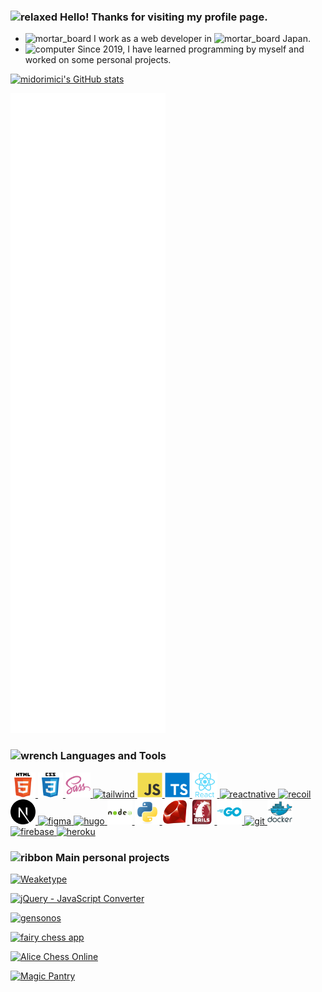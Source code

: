 ### <img src="https://twemoji.maxcdn.com/svg/263a.svg" alt="relaxed" width="20" height="20"> Hello! Thanks for visiting my profile page.

- <img src="https://twemoji.maxcdn.com/svg/1f393.svg" alt="mortar_board" width="20" height="20"> I work as a web developer in <img src="https://twemoji.maxcdn.com/svg/1f1ef-1f1f5.svg" alt="mortar_board" width="20" height="20"> Japan.
- <img src="https://twemoji.maxcdn.com/svg/1f4bb.svg" alt="computer" width="20" height="20"> Since 2019, I have learned programming by myself and worked on some personal projects.

[![midorimici's GitHub stats](https://github-readme-stats.vercel.app/api?username=midorimici&show_icons=true&bg_color=F9F9F9&title_color=FFABE1&icon_color=A685E2)](https://github.com/anuraghazra/github-readme-stats)

![Metrics](https://github.com/midorimici/midorimici/blob/main/github-metrics.svg)

### <img src="https://twemoji.maxcdn.com/svg/1f527.svg" alt="wrench" width="20" height="20"> Languages and Tools

<p align="left">
  <a href="https://www.w3.org/html/" target="_blank">
    <img src="https://raw.githubusercontent.com/devicons/devicon/master/icons/html5/html5-original-wordmark.svg" alt="html5" width="40" height="40"/>
  </a>
  <a href="https://www.w3schools.com/css/" target="_blank">
    <img src="https://raw.githubusercontent.com/devicons/devicon/master/icons/css3/css3-original-wordmark.svg" alt="css3" width="40" height="40"/>
  </a>
  <a href="https://sass-lang.com" target="_blank">
    <img src="https://raw.githubusercontent.com/devicons/devicon/master/icons/sass/sass-original.svg" alt="sass" width="40" height="40"/>
  </a>
  <a href="https://tailwindcss.com/" target="_blank">
    <img src="https://www.vectorlogo.zone/logos/tailwindcss/tailwindcss-icon.svg" alt="tailwind" width="40" height="40"/>
  </a>
  <a href="https://developer.mozilla.org/en-US/docs/Web/JavaScript" target="_blank">
    <img src="https://raw.githubusercontent.com/devicons/devicon/master/icons/javascript/javascript-original.svg" alt="javascript" width="40" height="40"/>
  </a>
  <a href="https://www.typescriptlang.org/" target="_blank">
    <img src="https://raw.githubusercontent.com/devicons/devicon/master/icons/typescript/typescript-original.svg" alt="typescript" width="40" height="40"/>
  </a>
  <a href="https://reactjs.org/" target="_blank">
    <img src="https://raw.githubusercontent.com/devicons/devicon/master/icons/react/react-original-wordmark.svg" alt="react" width="40" height="40"/>
  </a>
  <a href="https://reactnative.dev/" target="_blank">
    <img src="https://reactnative.dev/img/header_logo.svg" alt="reactnative" width="40" height="40"/>
  </a>
  <a href="https://recoiljs.org/" target="_blank">
    <img src="https://recoiljs.org/img/logo.svg" alt="recoil" width="40" height="40"/>
  </a>
  <a href="https://nextjs.org/" target="_blank">
    <img src="https://raw.githubusercontent.com/devicons/devicon/master/icons/nextjs/nextjs-original.svg" alt="nextjs" width="40" height="40"/>
  </a>
  <a href="https://www.figma.com/" target="_blank">
    <img src="https://www.vectorlogo.zone/logos/figma/figma-icon.svg" alt="figma" width="40" height="40"/>
  </a>
  <a href="https://gohugo.io/" target="_blank">
    <img src="https://api.iconify.design/logos-hugo.svg" alt="hugo" width="40" height="40"/>
  </a>
  <a href="https://nodejs.org" target="_blank">
    <img src="https://raw.githubusercontent.com/devicons/devicon/master/icons/nodejs/nodejs-original-wordmark.svg" alt="nodejs" width="40" height="40"/>
  </a>
  <a href="https://www.python.org" target="_blank">
    <img src="https://raw.githubusercontent.com/devicons/devicon/master/icons/python/python-original.svg" alt="python" width="40" height="40"/>
  </a>
  <a href="https://www.ruby-lang.org/en/" target="_blank">
    <img src="https://raw.githubusercontent.com/devicons/devicon/master/icons/ruby/ruby-original.svg" alt="ruby" width="40" height="40"/>
  </a>
  <a href="https://rubyonrails.org" target="_blank">
    <img src="https://raw.githubusercontent.com/devicons/devicon/master/icons/rails/rails-original-wordmark.svg" alt="rails" width="40" height="40"/>
  </a>
  <a href="https://go.dev/" target="_blank">
    <img src="https://raw.githubusercontent.com/devicons/devicon/master/icons/go/go-original-wordmark.svg" alt="go" width="40" height="40"/>
  </a>
  <a href="https://git-scm.com/" target="_blank">
    <img src="https://www.vectorlogo.zone/logos/git-scm/git-scm-icon.svg" alt="git" width="40" height="40"/>
  </a>
  <a href="https://www.docker.com/" target="_blank">
    <img src="https://raw.githubusercontent.com/devicons/devicon/master/icons/docker/docker-original-wordmark.svg" alt="docker" width="40" height="40"/>
  </a>
  <a href="https://firebase.google.com/" target="_blank">
    <img src="https://www.vectorlogo.zone/logos/firebase/firebase-icon.svg" alt="firebase" width="40" height="40"/>
  </a>
  <a href="https://heroku.com" target="_blank">
    <img src="https://www.vectorlogo.zone/logos/heroku/heroku-icon.svg" alt="heroku" width="40" height="40"/>
  </a>
</p>

### <img src="https://twemoji.maxcdn.com/svg/1f380.svg" alt="ribbon" width="20" height="20"> Main personal projects

[![Weaketype](https://github-readme-stats.vercel.app/api/pin/?username=midorimici&repo=weaketype)](https://github.com/midorimici/weaketype)

[![jQuery - JavaScript Converter](https://github-readme-stats.vercel.app/api/pin/?username=midorimici&repo=jqjsconverter)](https://github.com/midorimici/jqjsconverter)

[![gensonos](https://github-readme-stats.vercel.app/api/pin/?username=midorimici&repo=gensonos)](https://github.com/midorimici/gensonos)

[![fairy chess app](https://github-readme-stats.vercel.app/api/pin/?username=midorimici&repo=fairy-chess)](https://github.com/midorimici/fairy-chess)

[![Alice Chess Online](https://github-readme-stats.vercel.app/api/pin/?username=midorimici&repo=alice-chess-online)](https://github.com/midorimici/alice-chess-online)

[![Magic Pantry](https://github-readme-stats.vercel.app/api/pin/?username=midorimici&repo=magic-pantry)](https://github.com/midorimici/magic-pantry)
